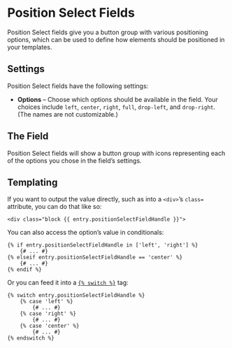 Position Select Fields
======================


Position Select fields give you a button group with various positioning options, which can be used to define how elements should be positioned in your templates.

## Settings

Position Select fields have the following settings:

* **Options** – Choose which options should be available in the field. Your choices include `left`, `center`, `right`, `full`, `drop-left`, and `drop-right`. (The names are not customizable.)

## The Field

Position Select fields will show a button group with icons representing each of the options you chose in the field’s settings.

## Templating

If you want to output the value directly, such as into a `<div>`’s `class=` attribute, you can do that like so:

```twig
<div class="block {{ entry.positionSelectFieldHandle }}">
```

You can also access the option’s value in conditionals:

```twig
{% if entry.positionSelectFieldHandle in ['left', 'right'] %}
    {# ... #}
{% elseif entry.positionSelectFieldHandle == 'center' %}
    {# ... #}
{% endif %}
```

Or you can feed it into a [`{% switch %}`](templating/tags/switch.md) tag:

```twig
{% switch entry.positionSelectFieldHandle %}
    {% case 'left' %}
        {# ... #}
    {% case 'right' %}
        {# ... #}
    {% case 'center' %}
        {# ... #}
{% endswitch %}
```
